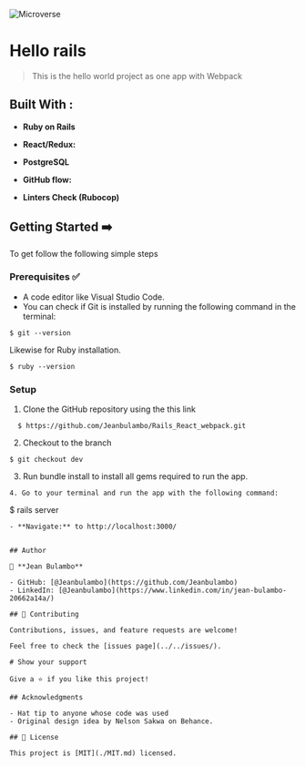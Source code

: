 ![Microverse](https://img.shields.io/badge/-Microverse-%20%236f23ff?style=for-the-badge) 


# Hello rails

> This is the hello world project as one app with Webpack


## Built With :

- **Ruby on Rails**

- **React/Redux:**

- **PostgreSQL**

- **GitHub flow:**

- **Linters Check (Rubocop)**

## Getting Started ➡️

To get follow the following simple steps

### Prerequisites ✅
- A code editor like Visual Studio Code.
- You can check if Git is installed by running the following command in the terminal: 

```
$ git --version
```

Likewise for Ruby installation.

```
$ ruby --version
``` 

### Setup

1. Clone the GitHub repository using the  this link 
```
  $ https://github.com/Jeanbulambo/Rails_React_webpack.git
```
2. Checkout to the branch
```
$ git checkout dev
```
3. Run bundle install to install all gems required to run the app.

``` 
4. Go to your terminal and run the app with the following command:
```
$ rails server
```
- **Navigate:** to http://localhost:3000/ 


## Author

👤 **Jean Bulambo**

- GitHub: [@Jeanbulambo](https://github.com/Jeanbulambo)
- LinkedIn: [@Jeanbulambo](https://www.linkedin.com/in/jean-bulambo-20662a14a/)
  
## 🤝 Contributing

Contributions, issues, and feature requests are welcome!

Feel free to check the [issues page](../../issues/).

# Show your support

Give a ⭐️ if you like this project!

## Acknowledgments

- Hat tip to anyone whose code was used
- Original design idea by Nelson Sakwa on Behance.

## 📝 License

This project is [MIT](./MIT.md) licensed.
